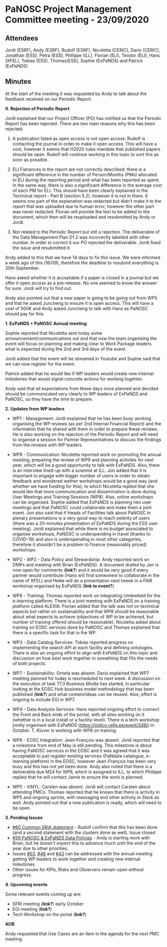 ﻿PaNOSC Project Management Committee meeting - 23/09/2020
========================================================


Attendees
-------
Jordi (ESRF), Andy (ESRF), Rudolf (ESRF), Nicoletta (CERIC), Dario (CERIC), Jonathan (ESS), Petra (ESS), Philippe (ILL), Florian (ELI), Teodor (ELI), Hans (XFEL), Tobias (ESS), Thomas(ESS), Sophie (ExPaNDS) and Patrick (ExPaNDS)


Minutes
-------	

At the start of the meeting it was requested by Andy to talk about the feedback received on our Periodic Report.

**0. Rejection of Periodic Report**

Jordi explained that our Project Officer (PO) has notified us that the Periodic Report has been rejected. There are two main reasons why this has been rejected:

   1. A publication listed as open access is not open access: Rudolf is contacting the journal in order to make it open access. This will have a cost, however it seems that H2020 rules mandate that published papers should be open. Rudolf will continue working in this topic to sort this as soon as possible.

   2. ELI Fianances in the report are not correctly described: there is a significant difference in the number of Person/Months (PMs) allocated to ELI during the reporting period and what has been reported as spent. In the same way, there is also a significant difference in the average cost of each PM for ELI. This should have been clearly explained in the Technical report - Part B (section 5.2), however it is not in there. It seems one part of the explanation was redacted but didn't make it to the report that was uploaded due to human error, however the other part was never redacted. Florian will provide the text to be added to the document, which then will be reuploaded and resubmitted by Andy or Jordi.
    
   3. Not related to the Periodic Report but still a rejection. The deliverable of the Data Management Plan D1.2 was incorrectly labelled with other number. In order to correct it our PO rejected the deliverable. Jordi fixed the issue and resubmitted it.

Andy added to this that we have 14 days to fix this issue. We were informed a week ago of this (16/09), therefore the deadline to resubmit everything is 30th September.

Hans asked whether it is acceptable if a paper is closed in a journal but we offer it open access as a pre-release. No one seemed to know the answer for sure. Jordi will try to find out.

Andy also pointed out that a new paper is going to be going out from WP5 and that he asked Juncheng to ensure it is open access. This will have a cost of 500€ and Andy asked Juncheng to talk with Hans as PaNOSC should pay for this.

**1. ExPaNDS + PaNOSC Annual meeting**

Sophie reported that Nicoletta sent today some announcement/communications out and that now the team organising the event will focus on planning and making clear to Work Package leaders what is expected during the 2nd and 3rd days of the event.

Jordi added that the event will be streamed in Youtube and Sophie said that we can now register for the event.

Patrick added that he would like if WP leaders would create new internal milestones that would signal concrete actions for working togehter.

Andy said that all expectations from these days once planned and decided should be communicated very clearly to WP leaders of ExPaNDS and PaNOSC, so they have the time to prepare.

**2. Updates from WP leaders**

* WP1 - Management: Jordi explained that he has been busy working organising the WP reviews (as per 2nd Internal Financial Report) and the information that he shared with them in order to prepare these reviews. He is also working on the rejection of the Periodic Report and will need to organise a session for Partner Representatives to discuss the findings from the reviews with WP leaders.


* WP9 - Communication: Nicoletta reported work on promoting the annual meeting, preparing the review of WP9 and planning activites for next year, which will be a good opportunity to talk with ExPaNDS. Also, there is an interview lined-up with a scientist at ILL.
Jon added that it is important to engage with bigger number of users in order to obtain feedback and wondered wether workshops would be a good way (and whether we have funding for this), to which Nicoletta replied that she would like that more communication and dissemination is done during User Meetings and Training Sessions (WP8). Also, online workshops can be organised. Sophie added that ExPaNDS is planning two user meetings and that PaNOSC could collaborate and make them a joint event. Jon also said that if Heads of Facilities talk about PaNOSC in plenary presentations is a very good way to reach pelenty of users (there was a 20-minutes presentation of ExPaNDS during the ESS user meeting).
Jordi explained that while there is no budget associated to organise workshops, PaNOSC is underspending in travel (thanks to COVID-19) and also is underspending in most other categories, therefore it shouldn't be a problem to finance (reasonably priced) workshops.

* WP2 - WP2 - Data Policy and Stewardship: Andy reported work on DMPs and meeting with Brian (ExPaNDS). A document drafed by Jon is now open for comments (**link?**) and it would be very good if every partner would contribute (Hans will find someonew to collaborate in the name of XFEL) and Heike will do a presentation next tweek in a FAIR workshop organised by ExPaNDS (**link to event?**)

* WP8 - Training: Thomas reported work on integrating UmbrellaId for the e-learning platform. There is a joint meeting with ExPaNDS on a training platform called ALEXIA. Florian added that the talk was not on technical aspects but rather on sustainability and that WP8 should be reasonable about what expects to achieve (objectives of WP to be achieved, but number of training offered should be reasonable). Nicoletta asked about training on EOSC services done by PaNOSC and Thomas explained that there is a specific task for that in the WP.

* WP3 - Data Catalog Services: Tobias reported progress on implementing the search API at each facility and defining ontologies. There is also an ongoing effort to align with ExPaNDS on this topic and discussion on how best work together in something that fills the needs of both projects.

* WP7 - Sustainability: Ornela was absent. Dario explained that WP7 meeting planned for today is rescheduled to next week. A discussion on the execution of task T7.3 Business Modle has started, in particular looking at the EOSC Hub business model methodology that has been published (**link?**) and what content/ideas can be reused. Also, effort is ongoing to include EGI in WP7.

* WP4 - Data Analysis Services: Hans reported ongoing effort to connect the Front and Back ends of the portal, with all sites working on it (whether is in a local install or a facility-level). There is a tech workshop jointly organised with ExPaNDS (https://indico.cells.es/event/249/) in October. T. Kluver is working with WP8 on training.

* WP6 - EOSC Integration: Jean-François was absent. Jordi reported that a milestone from end of May is still pending. This milestone is about having PaNOSC services in the EOSC and it was agreed that it was acceptable to just register existing services (PaNdata catalogue, e-learning platform) in the EOSC, however Jean-François has been very busy and this has not yet been done.
Andy also noted that there is a deliverable due M24 for WP6, which is assigned to ILL, to which Philippe replied that he will contact Jamie to ensure the work is planned.

* WP5 - ViNYL: Carsten was absent. Jordi will contact Carsten about attending PMCs. Thomas reported that he knows that there is activity in WP5 and ongoing sprints, with messaging and other activity in Slack as well. Andy pointed out that a new publication is ready, which will need to be open.


**3. Pending Issues**


* [#60 Common SRIA statement](https://github.com/panosc-eu/panosc/issues/60) - Rudolf confirm that this has been done (and a second statement with the clusters done as well). Issue closed
* [#59 PaNOSC & ExPaNDS Data Policies](https://github.com/panosc-eu/panosc/issues/59) - Andy is starting work with Brian, but he doesn't expect this to advance much until the end of the year due to other priorities.
* Issues [#53](https://github.com/panosc-eu/panosc/issues/53), [#46](https://github.com/panosc-eu/panosc/issues/46) and [#43](https://github.com/panosc-eu/panosc/issues/43) can be addressed with the annual meeting getting WP leaders to work together and creating new internal milestones
* Other issues for KPIs, Risks and Observers remain open without progress.

**4. Upcoming events**

Some relevant events coming up are:
* SFRI meeting (**link?**) early October
* EGI meeting (**link?**)
* Tech Workshop on the portal (**link?**)

**AOB**

Andy requested that Use Cases are an item in the agenda for the next PMC meeting.
















